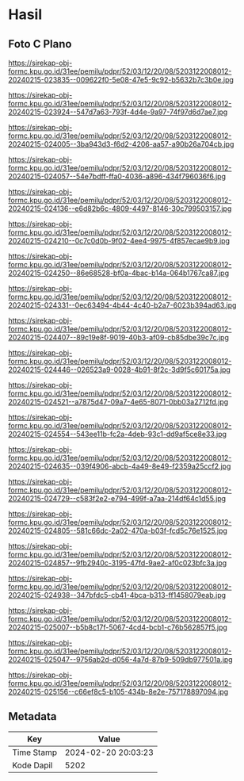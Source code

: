 # Hasil

## Foto C Plano

https://sirekap-obj-formc.kpu.go.id/31ee/pemilu/pdpr/52/03/12/20/08/5203122008012-20240215-023835--009622f0-5e08-47e5-9c92-b5632b7c3b0e.jpg

https://sirekap-obj-formc.kpu.go.id/31ee/pemilu/pdpr/52/03/12/20/08/5203122008012-20240215-023924--547d7a63-793f-4d4e-9a97-74f97d6d7ae7.jpg

https://sirekap-obj-formc.kpu.go.id/31ee/pemilu/pdpr/52/03/12/20/08/5203122008012-20240215-024005--3ba943d3-f6d2-4206-aa57-a90b26a704cb.jpg

https://sirekap-obj-formc.kpu.go.id/31ee/pemilu/pdpr/52/03/12/20/08/5203122008012-20240215-024057--54e7bdff-ffa0-4036-a896-434f796036f6.jpg

https://sirekap-obj-formc.kpu.go.id/31ee/pemilu/pdpr/52/03/12/20/08/5203122008012-20240215-024136--e6d82b6c-4809-4497-8146-30c799503157.jpg

https://sirekap-obj-formc.kpu.go.id/31ee/pemilu/pdpr/52/03/12/20/08/5203122008012-20240215-024210--0c7c0d0b-9f02-4ee4-9975-4f857ecae9b9.jpg

https://sirekap-obj-formc.kpu.go.id/31ee/pemilu/pdpr/52/03/12/20/08/5203122008012-20240215-024250--86e68528-bf0a-4bac-b14a-064b1767ca87.jpg

https://sirekap-obj-formc.kpu.go.id/31ee/pemilu/pdpr/52/03/12/20/08/5203122008012-20240215-024331--0ec63494-4b44-4c40-b2a7-6023b394ad63.jpg

https://sirekap-obj-formc.kpu.go.id/31ee/pemilu/pdpr/52/03/12/20/08/5203122008012-20240215-024407--89c19e8f-9019-40b3-af09-cb85dbe39c7c.jpg

https://sirekap-obj-formc.kpu.go.id/31ee/pemilu/pdpr/52/03/12/20/08/5203122008012-20240215-024446--026523a9-0028-4b91-8f2c-3d9f5c60175a.jpg

https://sirekap-obj-formc.kpu.go.id/31ee/pemilu/pdpr/52/03/12/20/08/5203122008012-20240215-024521--a7875d47-09a7-4e65-8071-0bb03a2712fd.jpg

https://sirekap-obj-formc.kpu.go.id/31ee/pemilu/pdpr/52/03/12/20/08/5203122008012-20240215-024554--543ee11b-fc2a-4deb-93c1-dd9af5ce8e33.jpg

https://sirekap-obj-formc.kpu.go.id/31ee/pemilu/pdpr/52/03/12/20/08/5203122008012-20240215-024635--039f4906-abcb-4a49-8e49-f2359a25ccf2.jpg

https://sirekap-obj-formc.kpu.go.id/31ee/pemilu/pdpr/52/03/12/20/08/5203122008012-20240215-024729--c583f2e2-e794-499f-a7aa-214df64c1d55.jpg

https://sirekap-obj-formc.kpu.go.id/31ee/pemilu/pdpr/52/03/12/20/08/5203122008012-20240215-024805--581c66dc-2a02-470a-b03f-fcd5c76e1525.jpg

https://sirekap-obj-formc.kpu.go.id/31ee/pemilu/pdpr/52/03/12/20/08/5203122008012-20240215-024857--9fb2940c-3195-47fd-9ae2-af0c023bfc3a.jpg

https://sirekap-obj-formc.kpu.go.id/31ee/pemilu/pdpr/52/03/12/20/08/5203122008012-20240215-024938--347bfdc5-cb41-4bca-b313-ff1458079eab.jpg

https://sirekap-obj-formc.kpu.go.id/31ee/pemilu/pdpr/52/03/12/20/08/5203122008012-20240215-025007--b5b8c17f-5067-4cd4-bcb1-c76b562857f5.jpg

https://sirekap-obj-formc.kpu.go.id/31ee/pemilu/pdpr/52/03/12/20/08/5203122008012-20240215-025047--9756ab2d-d056-4a7d-87b9-509db977501a.jpg

https://sirekap-obj-formc.kpu.go.id/31ee/pemilu/pdpr/52/03/12/20/08/5203122008012-20240215-025156--c66ef8c5-b105-434b-8e2e-757178897094.jpg


## Metadata

| Key        | Value               |
| ---------- | ------------------- |
| Time Stamp | 2024-02-20 20:03:23 |
| Kode Dapil | 5202                |



